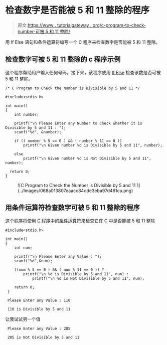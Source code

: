 # 检查数字是否能被 5 和 11 整除的程序

> 原文:[https://www . tutorialgateway . org/c-program-to-check-number-可被 5 和 11 整除/](https://www.tutorialgateway.org/c-program-to-check-number-is-divisible-by-5-and-11/)

用 If Else 语句和条件运算符编写一个 C 程序来检查数字是否能被 5 和 11 整除。

## 检查数字可被 5 和 11 整除的 c 程序示例

这个程序帮助用户输入任何号码。接下来，该程序使用 [If Else](https://www.tutorialgateway.org/if-else-statement-in-c/) 检查该数是否可被 5 和 11 整除。

```
/* C Program to Check the Number is Divisible by 5 and 11 */

#include<stdio.h>

int main()
{
  	int number;

  	printf("\n Please Enter any Number to Check whether it is Divisible by 5 and 11 : ");
  	scanf("%d", &number);

  	if (( number % 5 == 0 ) && ( number % 11 == 0 ))
     	printf("\n Given number %d is Divisible by 5 and 11", number);

  	else
    	printf("\n Given number %d is Not Divisible by 5 and 11", number);

  return 0;
}
```

<figure class="wp-block-image">![C Program to Check the Number is Divisible by 5 and 11 1](../Images/068a013807eaacc84dde3eba97d461ca.png)</figure>

## 用条件运算符检查数字可被 5 和 11 整除的程序

这个[程序](https://www.tutorialgateway.org/c-programming-examples/)将使用 [C 程序](https://www.tutorialgateway.org/c-programming/)中的[条件运算符](https://www.tutorialgateway.org/conditional-operator-in-c/)来检查它在 C 中是否能被 5 和 11 整除

```
#include<stdio.h>

int main()
{
	int num;

  	printf("\n Please Enter any Value : ");
  	scanf("%d",&num);

  	((num % 5 == 0 ) && ( num % 11 == 0 )) ? 
  		printf("\n %d is Divisible by 5 and 11", num) : 
			printf("\n %d is Not Divisible by 5 and 11", num);

 	return 0;
 }
```

```
 Please Enter any Value : 110

 110 is Divisible by 5 and 11
```

让我试试另一个值

```
 Please Enter any Value : 205

 205 is Not Divisible by 5 and 11
```